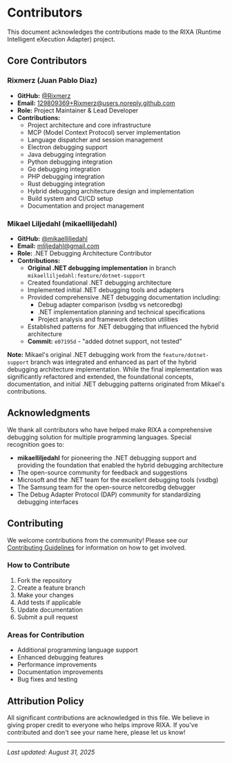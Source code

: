 # Contributors

This document acknowledges the contributions made to the RIXA (Runtime Intelligent eXecution Adapter) project.

## Core Contributors

### Rixmerz (Juan Pablo Diaz)
- **GitHub:** [@Rixmerz](https://github.com/Rixmerz)
- **Email:** 129809369+Rixmerz@users.noreply.github.com
- **Role:** Project Maintainer & Lead Developer
- **Contributions:**
  - Project architecture and core infrastructure
  - MCP (Model Context Protocol) server implementation
  - Language dispatcher and session management
  - Electron debugging support
  - Java debugging integration
  - Python debugging integration
  - Go debugging integration
  - PHP debugging integration
  - Rust debugging integration
  - Hybrid debugging architecture design and implementation
  - Build system and CI/CD setup
  - Documentation and project management

### Mikael Liljedahl (mikaelliljedahl)
- **GitHub:** [@mikaelliljedahl](https://github.com/mikaelliljedahl)
- **Email:** mliljedahl@gmail.com
- **Role:** .NET Debugging Architecture Contributor
- **Contributions:**
  - **Original .NET debugging implementation** in branch `mikaelliljedahl:feature/dotnet-support`
  - Created foundational .NET debugging architecture
  - Implemented initial .NET debugging tools and adapters
  - Provided comprehensive .NET debugging documentation including:
    - Debug adapter comparison (vsdbg vs netcoredbg)
    - .NET implementation planning and technical specifications
    - Project analysis and framework detection utilities
  - Established patterns for .NET debugging that influenced the hybrid architecture
  - **Commit:** `e07195d` - "added dotnet support, not tested"

**Note:** Mikael's original .NET debugging work from the `feature/dotnet-support` branch was integrated and enhanced as part of the hybrid debugging architecture implementation. While the final implementation was significantly refactored and extended, the foundational concepts, documentation, and initial .NET debugging patterns originated from Mikael's contributions.

## Acknowledgments

We thank all contributors who have helped make RIXA a comprehensive debugging solution for multiple programming languages. Special recognition goes to:

- **mikaelliljedahl** for pioneering the .NET debugging support and providing the foundation that enabled the hybrid debugging architecture
- The open-source community for feedback and suggestions
- Microsoft and the .NET team for the excellent debugging tools (vsdbg)
- The Samsung team for the open-source netcoredbg debugger
- The Debug Adapter Protocol (DAP) community for standardizing debugging interfaces

## Contributing

We welcome contributions from the community! Please see our [Contributing Guidelines](CONTRIBUTING.md) for information on how to get involved.

### How to Contribute

1. Fork the repository
2. Create a feature branch
3. Make your changes
4. Add tests if applicable
5. Update documentation
6. Submit a pull request

### Areas for Contribution

- Additional programming language support
- Enhanced debugging features
- Performance improvements
- Documentation improvements
- Bug fixes and testing

## Attribution Policy

All significant contributions are acknowledged in this file. We believe in giving proper credit to everyone who helps improve RIXA. If you've contributed and don't see your name here, please let us know!

---

*Last updated: August 31, 2025*
